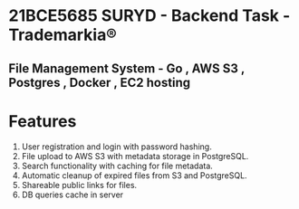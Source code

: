 # 21BCE5685 SURYD - Backend Task - Trademarkia®

## File Management System - Go , AWS S3 , Postgres , Docker , EC2 hosting

# Features

1. User registration and login with password hashing.
2. File upload to AWS S3 with metadata storage in PostgreSQL.
3. Search functionality with caching for file metadata.
4. Automatic cleanup of expired files from S3 and PostgreSQL.
5. Shareable public links for files.
6. DB queries cache in server
